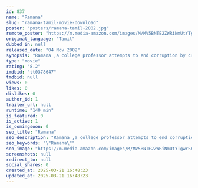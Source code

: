 ```yaml
---
id: 837
name: "Ramana"
slug: "ramana-tamil-movie-download"
poster: "posters/ramana-tamil-2002.jpg"
remote_poster: "https://m.media-amazon.com/images/M/MV5BNTE2ZWRiNmUtYTgwYS00ZjczLWE3OTAtYmNiZmZlZGQxMDQxXkEyXkFqcGdeQXVyMTEzNzg0Mjkx._V1_SX300.jpg"
original_language: "Tamil"
dubbed_in: null
released_date: "04 Nov 2002"
synopsis: "Ramana ,a college professor attempts to end corruption by creating a group called ACF."
type: "movie"
rating: "8.2"
imdbid: "tt0378647"
tmdbid: null
views: 0
likes: 0
dislikes: 0
author_id: 1
trailer_url: null
runtime: "140 min"
is_featured: 0
is_active: 1
is_comingsoon: 0
seo_title: "Ramana"
seo_description: "Ramana ,a college professor attempts to end corruption by creating a group called ACF."
seo_keywords: "\"Ramana\""
seo_image: "https://m.media-amazon.com/images/M/MV5BNTE2ZWRiNmUtYTgwYS00ZjczLWE3OTAtYmNiZmZlZGQxMDQxXkEyXkFqcGdeQXVyMTEzNzg0Mjkx._V1_SX300.jpg"
screenshots: null
redirect_to: null
social_shares: 0
created_at: 2025-03-21 16:48:23
updated_at: 2025-03-21 16:48:23
---
```


